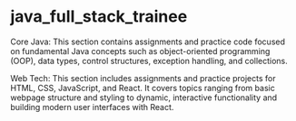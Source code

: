 # java_full_stack_trainee

Core Java: This section contains assignments and practice code focused on fundamental Java concepts such as object-oriented programming (OOP), data types, control structures, exception handling, and collections.

Web Tech: This section includes assignments and practice projects for HTML, CSS, JavaScript, and React. It covers topics ranging from basic webpage structure and styling to dynamic, interactive functionality and building modern user interfaces with React.

